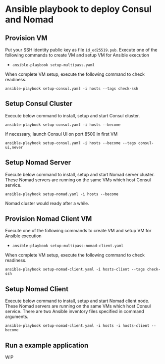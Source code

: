 # Ansible playbook to deploy Consul and Nomad

## Provision VM

Put your SSH identity public key as file `id_ed25519.pub`. Execute one of the following commands to create VM and setup VM for Ansible execution 

- ```ansible-playbook setup-multipass.yaml```

When complete VM setup, execute the following command to check readiness.

```
ansible-playbook setup-consul.yaml -i hosts --tags check-ssh
```

## Setup Consul Cluster

Execute below command to install, setup and start Consul cluster.

```
ansible-playbook setup-consul.yaml -i hosts --become
```

If necessary, launch Consul UI on port 8500 in first VM

```
ansible-playbook setup-consul.yaml -i hosts --become --tags consul-ui,never
```

## Setup Nomad Server

Execute below command to install, setup and start Nomad server cluster. These Nomad servers are running on the same VMs which host Consul service.

```
ansible-playbook setup-nomad.yaml -i hosts --become
```

Nomad cluster would ready after a while.

## Provision Nomad Client VM

Execute one of the following commands to create VM and setup VM for Ansible execution 

- ```ansible-playbook setup-multipass-nomad-client.yaml```

When complete VM setup, execute the following command to check readiness.

```
ansible-playbook setup-nomad-client.yaml -i hosts-client --tags check-ssh
```

## Setup Nomad Client

Execute below command to install, setup and start Nomad client node. These Nomad servers are running on the same VMs which host Consul service. There are two Ansible inventory files specified in command arguments.

```
ansible-playbook setup-nomad-client.yaml -i hosts -i hosts-client --become
```

## Run a example application

WIP
